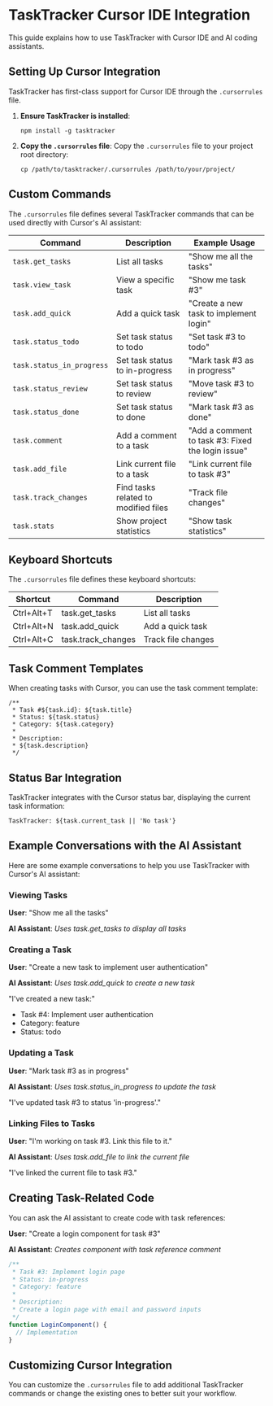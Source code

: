 # TaskTracker Cursor IDE Integration

This guide explains how to use TaskTracker with Cursor IDE and AI coding assistants.

## Setting Up Cursor Integration

TaskTracker has first-class support for Cursor IDE through the `.cursorrules` file.

1. **Ensure TaskTracker is installed**:
   ```
   npm install -g tasktracker
   ```

2. **Copy the `.cursorrules` file**:
   Copy the `.cursorrules` file to your project root directory:
   ```
   cp /path/to/tasktracker/.cursorrules /path/to/your/project/
   ```

## Custom Commands

The `.cursorrules` file defines several TaskTracker commands that can be used directly with Cursor's AI assistant:

| Command | Description | Example Usage |
|---------|-------------|--------------|
| `task.get_tasks` | List all tasks | "Show me all the tasks" |
| `task.view_task` | View a specific task | "Show me task #3" |
| `task.add_quick` | Add a quick task | "Create a new task to implement login" |
| `task.status_todo` | Set task status to todo | "Set task #3 to todo" |
| `task.status_in_progress` | Set task status to in-progress | "Mark task #3 as in progress" |
| `task.status_review` | Set task status to review | "Move task #3 to review" |
| `task.status_done` | Set task status to done | "Mark task #3 as done" |
| `task.comment` | Add a comment to a task | "Add a comment to task #3: Fixed the login issue" |
| `task.add_file` | Link current file to a task | "Link current file to task #3" |
| `task.track_changes` | Find tasks related to modified files | "Track file changes" |
| `task.stats` | Show project statistics | "Show task statistics" |

## Keyboard Shortcuts

The `.cursorrules` file defines these keyboard shortcuts:

| Shortcut | Command | Description |
|----------|---------|-------------|
| Ctrl+Alt+T | task.get_tasks | List all tasks |
| Ctrl+Alt+N | task.add_quick | Add a quick task |
| Ctrl+Alt+C | task.track_changes | Track file changes |

## Task Comment Templates

When creating tasks with Cursor, you can use the task comment template:

```
/**
 * Task #${task.id}: ${task.title}
 * Status: ${task.status}
 * Category: ${task.category}
 * 
 * Description:
 * ${task.description}
 */
```

## Status Bar Integration

TaskTracker integrates with the Cursor status bar, displaying the current task information:

```
TaskTracker: ${task.current_task || 'No task'}
```

## Example Conversations with the AI Assistant

Here are some example conversations to help you use TaskTracker with Cursor's AI assistant:

### Viewing Tasks

**User**: "Show me all the tasks"

**AI Assistant**: *Uses task.get_tasks to display all tasks*

### Creating a Task

**User**: "Create a new task to implement user authentication"

**AI Assistant**: *Uses task.add_quick to create a new task*

"I've created a new task:"
- Task #4: Implement user authentication
- Category: feature
- Status: todo

### Updating a Task

**User**: "Mark task #3 as in progress"

**AI Assistant**: *Uses task.status_in_progress to update the task*

"I've updated task #3 to status 'in-progress'."

### Linking Files to Tasks

**User**: "I'm working on task #3. Link this file to it."

**AI Assistant**: *Uses task.add_file to link the current file*

"I've linked the current file to task #3."

## Creating Task-Related Code

You can ask the AI assistant to create code with task references:

**User**: "Create a login component for task #3"

**AI Assistant**: *Creates component with task reference comment*

```jsx
/**
 * Task #3: Implement login page
 * Status: in-progress
 * Category: feature
 * 
 * Description:
 * Create a login page with email and password inputs
 */
function LoginComponent() {
  // Implementation
}
```

## Customizing Cursor Integration

You can customize the `.cursorrules` file to add additional TaskTracker commands or change the existing ones to better suit your workflow. 